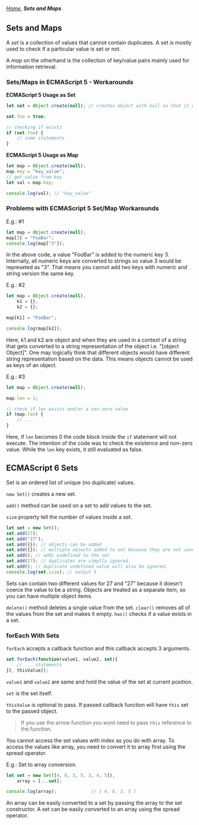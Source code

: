 ###### *[Home](https://tashbalrai.github.io)*, **Sets and Maps**

## Sets and Maps
A *set* is a collection of values that cannot contain duplicates. A set is mostly used to check if a particular value is set or not. 

A *map* on the otherhand is the collection of key/value pairs mainly used for information retrieval.

### Sets/Maps in ECMAScript 5 - Workarounds

**ECMAScript 5 Usage as Set**
```javascript
let set = Object.create(null); // creates object with null so that it doesn't inherit object properties and methods.

set.foo = true;

// checking if exists
if (set.foo) {
    // some statements
}
```

**ECMAScript 5 Usage as Map**
```javascript
let map = Object.create(null);
map.key = "key_value";
// get value from key
let val = map.key;

console.log(val); // "key_value"
```

### Problems with ECMAScript 5 Set/Map Workarounds

E.g.: #1
```javascript
let map = Object.create(null);
map[3] = "FooBar";
console.log(map["3"]);
```

In the above code, a value "FooBar" is added to the numeric key 3. Internally, all numeric keys are converted to strings so value 3 would be represeted as "3". That means you cannot add two keys with numeric and string version the same key.

E.g.: #2
```javascript
let map = Object.create(null),
    k1 = {},
    k2 = {};

map[k1] = "FooBar";

console.log(map[k2]); 
```

Here, k1 and k2 are object and when they are used in a context of a string that gets converted to a string representation of the object i.e. "[object Object]". One may logically think that different objects would have different string representation based on the data. This means objects cannot be used as keys of an object.

E.g.: #3
```javascript
let map = Object.create(null);

map.len = 1;

// check if len exists and/or a non-zero value
if (map.len) {
    // ...
}
```

Here, if ```len``` becomes 0 the code block inside the ```if``` statement will not execute. The intention of the code was to check the existence and non-zero value. While the ```len``` key exists, it still evaluated as false.

## ECMAScript 6 Sets
Set is an ordered list of unique (no duplicate) values.

```new Set()``` creates a new set. 

```add()``` method can be used on a set to add values to the set.

```size``` property tell the number of values inside a set.

```javascript
let set = new Set();
set.add(27);
set.add("27");
set.add({}); // objects can be added
set.add({}); // multiple objects added to set because they are not converted to string.
set.add(); // adds undefined to the set
set.add(27); // duplicates are simplly ignored.
set.add(); // duplicate undefined value will also be ignored.
console.log(set.size); // output 5
```

Sets can contain two different values for 27 and "27" because it doesn't coerce the value to be a string. Objects are treated as a separate item, so you can have multiple object items.

```delete()``` method deletes a single value from the set.
```clear()``` removes all of the values from the set and makes it empty.
```has()``` checks if a value exists in a set.


### forEach With Sets
```forEach``` accepts a callback function and this callback accepts 3 arguments.

```javascript
set.forEach(function(value1, value2, set){
    // ... statements
}[, thisValue]);
```

```value1``` and ```value2``` are same and hold the value of the set at current position.

```set``` is the set itself.

```thisValue``` is optional to pass. If passed callback function will have ```this``` set to the passed object.

> If you use the arrow function you wont need to pass ```this``` reference to the function.

You cannot access the set values with index as you do with array. To access the values like array, you need to convert it to array first using the spread operator.

E.g.: Set to array conversion.
```javascript
let set = new Set([4, 6, 3, 5, 3, 4, 5]),
    array = [...set];

console.log(array);             // [ 4, 6, 3, 5 ]
```

An array can be easily converted to a set by passing the array to the set constructor. A set can be easily converted to an array using the spread operator.
